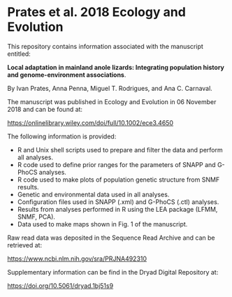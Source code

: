 # Prates et al. 2018 Ecology and Evolution

This repository contains information associated with the manuscript entitled:

**Local adaptation in mainland anole lizards: Integrating population history and genome-environment associations**.

By Ivan Prates, Anna Penna, Miguel T. Rodrigues, and Ana C. Carnaval.

The manuscript was published in Ecology and Evolution in 06 November 2018 and can be found at:

https://onlinelibrary.wiley.com/doi/full/10.1002/ece3.4650

The following information is provided:
- R and Unix shell scripts used to prepare and filter the data and perform all analyses.
- R code used to define prior ranges for the parameters of SNAPP and G-PhoCS analyses.
- R code used to make plots of population genetic structure from SNMF results.
- Genetic and environmental data used in all analyses.
- Configuration files used in SNAPP (.xml) and G-PhoCS (.ctl) analyses.
- Results from analyses performed in R using the LEA package (LFMM, SNMF, PCA).
- Data used to make maps shown in Fig. 1 of the manuscript.

Raw read data was deposited in the Sequence Read Archive and can be retrieved at:

https://www.ncbi.nlm.nih.gov/sra/PRJNA492310

Supplementary information can be find in the Dryad Digital Repository at:

https://doi.org/10.5061/dryad.1bj51s9


